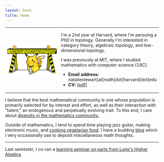 ```yaml
---
layout: base
title: Home
---
```


<!-- <script type="text/javascript"
src="https://cdn.mathjax.org/mathjax/latest/MathJax.js?config=TeX-AMS-MML_HTMLorMML">
</script> -->

<table width="100%" cellspacing="0" cellpadding="0" border="0">
<tbody><tr>
<td width = "37.5%">
<img style="display: block; margin: auto;" alt="photo" src="/assets/under_construction.gif">
</td>
<td>
<p>
I'm a 2nd year at Harvard, where I'm persuing a PhD in topology.
Generally I'm interested in category theory, algebraic topology, and low-dimensional topology.
</p>
<p>

I was previously at MIT, where I studied mathematics with computer science (18C).
</p>
<ul>
<li><b>Email address:</b> nataliestewart[at]math[dot]harvard[dot]edu</li>
<li><b>CV: </b><a href="/files/cv.pdf">[pdf]</a></li>
</ul>

</td>
</tr>
</tbody></table>

<p>
I believe that the best mathematical community is one whose population is primarily selected for by interest and effort, as well as their interaction with "talent," an endogenous and perpetually evolving trait.
To this end, I care about <a href="dei.html">diversity in the mathematics community.</a>
</p>

<p>
Outside of mathematics, I tend to spend time playing jazz guitar, making electronic music, and <a href="/cooking/">cooking vegetarian food</a>.
I have a budding <a href="/blog/">blog</a> which I very occasionally use to deposit miscellaneous math thoughts. 
</p>

---
Last semester, I co-ran a <a href="/infty_one/">learning seminar on parts from Lurie's Higher Algebra</a>.
